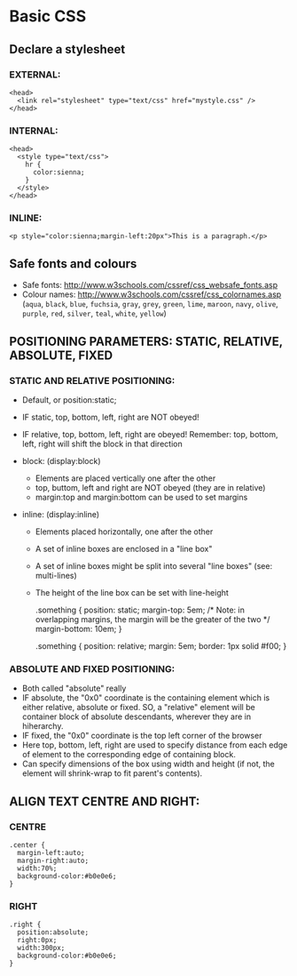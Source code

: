 # Basic CSS

## Declare a stylesheet

### EXTERNAL:

    <head>
      <link rel="stylesheet" type="text/css" href="mystyle.css" />
    </head>

### INTERNAL:

    <head>
      <style type="text/css">
        hr {
          color:sienna;
        }
      </style>
    </head>

### INLINE:
    <p style="color:sienna;margin-left:20px">This is a paragraph.</p>

## Safe fonts and colours

 * Safe fonts: http://www.w3schools.com/cssref/css_websafe_fonts.asp
 * Colour names: http://www.w3schools.com/cssref/css_colornames.asp (`aqua`, `black`, `blue`, `fuchsia`, `gray`, `grey`, `green`, `lime`, `maroon`, `navy`, `olive`, `purple`, `red`, `silver`, `teal`, `white`, `yellow`)


## POSITIONING PARAMETERS: STATIC, RELATIVE, ABSOLUTE, FIXED

### STATIC AND RELATIVE POSITIONING:
 * Default, or position:static;
 * IF static,   top, bottom, left, right are NOT obeyed!
 * IF relative, top, bottom, left, right are obeyed!
   Remember: top, bottom, left, right will shift the block in that direction

 * block: (display:block)
   * Elements are placed vertically one after the other
   * top, buttom, left and right are NOT obeyed (they are in relative)
   * margin:top and margin:bottom can be used to set margins

 * inline: (display:inline)
   * Elements placed horizontally, one after the other
   * A set of inline boxes are enclosed in a "line box"
   * A set of inline boxes might be split into several "line boxes" (see: multi-lines)
   * The height of the line box can be set with line-height


     .something {
       position: static;
       margin-top: 5em;      /* Note: in overlapping margins, the margin will be the greater of the two  */
       margin-bottom: 10em;
     }

     .something {
       position: relative;
       margin: 5em;
       border: 1px solid #f00;
     }



### ABSOLUTE AND FIXED POSITIONING:
 * Both called "absolute" really
 * IF absolute, the "0x0" coordinate is the containing element which is either relative, absolute or fixed. SO,
   a "relative" element will be container block of absolute descendants, wherever they are in hiherarchy.
 * IF fixed, the "0x0" coordinate is the top left corner of the browser
 * Here top, bottom, left, right are used to specify distance from each edge of element to the corresponding edge of containing block. 
 * Can specify dimensions of the box using width and height (if not, the element will shrink-wrap to fit parent's contents).


## ALIGN TEXT CENTRE AND RIGHT:

### CENTRE

    .center {
      margin-left:auto;
      margin-right:auto;
      width:70%;
      background-color:#b0e0e6;
    }

### RIGHT

    .right {
      position:absolute;
      right:0px;
      width:300px;
      background-color:#b0e0e6;
    }




